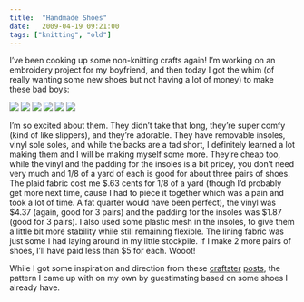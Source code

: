 ```yaml
---
title:  "Handmade Shoes"
date:   2009-04-19 09:21:00
tags: ["knitting", "old"]
---
```

I’ve been cooking up some non-knitting crafts again! I’m working on an embroidery project for my boyfriend, and then today I got the whim (of really wanting some new shoes but not having a lot of money) to make these bad boys:


<img src="/uploads/2008/3454546731_360338bffa.jpg">
<img src="/uploads/2008/3455361232_ed829f33b5.jpg">
<img src="/uploads/2008/3455361324_09a8a0416c.jpg">
<img src="/uploads/2008/3455361278_caf90a4262.jpg">
<img src="/uploads/2008/3454546993_3b1002ef74.jpg">
<img src="/uploads/2008/3454547043_d7d9b96197.jpg">


I’m so excited about them. They didn’t take that long, they’re super comfy (kind of like slippers), and they’re adorable. They have removable insoles, vinyl sole soles, and while the backs are a tad short, I definitely learned a lot making them and I will be making myself some more. They’re cheap too, while the vinyl and the padding for the insoles is a bit pricey, you don’t need very much and 1/8 of a yard of each is good for about three pairs of shoes. The plaid fabric cost me $.63 cents for 1/8 of a yard (though I’d probably get more next time, cause I had to piece it together which was a pain and took a lot of time. A fat quarter would have been perfect), the vinyl was $4.37 (again, good for 3 pairs) and the padding for the insoles was $1.87 (good for 3 pairs). I also used some plastic mesh in the insoles, to give them a little bit more stability while still remaining flexible. The lining fabric was just some I had laying around in my little stockpile. If I make 2 more pairs of shoes, I’ll have paid less than $5 for each. Wooot!

While I got some inspiration and direction from these [craftster](http://www.craftster.org/forum/index.php?topic=274990.0) [posts](http://www.craftster.org/forum/index.php?topic=35344.0), the pattern I came up with on my own by guestimating based on some shoes I already have.
